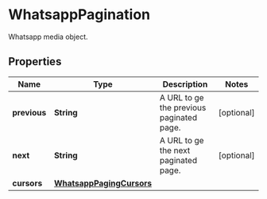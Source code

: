 

# WhatsappPagination

Whatsapp media object.

## Properties

| Name | Type | Description | Notes |
|------------ | ------------- | ------------- | -------------|
|**previous** | **String** | A URL to ge the previous paginated page. |  [optional] |
|**next** | **String** | A URL to ge the next paginated page. |  [optional] |
|**cursors** | [**WhatsappPagingCursors**](WhatsappPagingCursors.md) |  |  |



